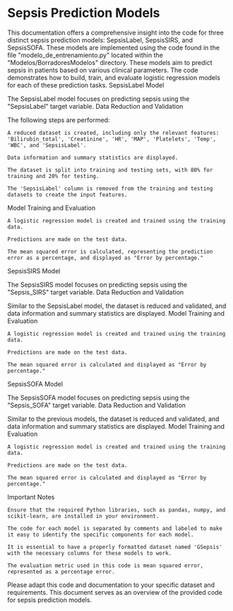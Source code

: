 # Sepsis Prediction Models

This documentation offers a comprehensive insight into the code for three distinct sepsis prediction models: SepsisLabel, SepsisSIRS, and SepsisSOFA. 
These models are implemented using the code found in the file "modelo_de_entrenamiento.py" located within the "Modelos/BorradoresModelos" directory.
These models aim to predict sepsis in patients based on various clinical parameters. The code demonstrates how to build, train, and evaluate logistic regression models for each of these prediction tasks.
SepsisLabel Model

The SepsisLabel model focuses on predicting sepsis using the "SepsisLabel" target variable.
Data Reduction and Validation

The following steps are performed:

    A reduced dataset is created, including only the relevant features: 'Bilirubin_total', 'Creatinine', 'HR', 'MAP', 'Platelets', 'Temp', 'WBC', and 'SepsisLabel'.

    Data information and summary statistics are displayed.

    The dataset is split into training and testing sets, with 80% for training and 20% for testing.

    The 'SepsisLabel' column is removed from the training and testing datasets to create the input features.

Model Training and Evaluation

    A logistic regression model is created and trained using the training data.

    Predictions are made on the test data.

    The mean squared error is calculated, representing the prediction error as a percentage, and displayed as "Error by percentage."

SepsisSIRS Model

The SepsisSIRS model focuses on predicting sepsis using the "Sepsis_SIRS" target variable.
Data Reduction and Validation

Similar to the SepsisLabel model, the dataset is reduced and validated, and data information and summary statistics are displayed.
Model Training and Evaluation

    A logistic regression model is created and trained using the training data.

    Predictions are made on the test data.

    The mean squared error is calculated and displayed as "Error by percentage."

SepsisSOFA Model

The SepsisSOFA model focuses on predicting sepsis using the "Sepsis_SOFA" target variable.
Data Reduction and Validation

Similar to the previous models, the dataset is reduced and validated, and data information and summary statistics are displayed.
Model Training and Evaluation

    A logistic regression model is created and trained using the training data.

    Predictions are made on the test data.

    The mean squared error is calculated and displayed as "Error by percentage."

Important Notes

    Ensure that the required Python libraries, such as pandas, numpy, and scikit-learn, are installed in your environment.

    The code for each model is separated by comments and labeled to make it easy to identify the specific components for each model.

    It is essential to have a properly formatted dataset named 'GSepsis' with the necessary columns for these models to work.

    The evaluation metric used in this code is mean squared error, represented as a percentage error.

Please adapt this code and documentation to your specific dataset and requirements. This document serves as an overview of the provided code for sepsis prediction models.
